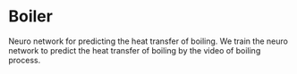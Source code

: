 # Boiler
Neuro network for predicting the heat transfer of boiling.
We train the neuro network to predict the heat transfer of boiling by the video of boiling process.
